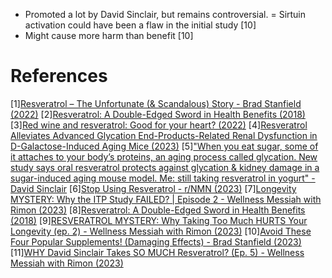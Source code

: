 - Promoted a lot by David Sinclair, but remains controversial.
= Sirtuin activation could have been a flaw in the initial study [10]
- Might cause more harm than benefit [10]

# References
[1][Resveratrol – The Unfortunate (& Scandalous) Story - Brad Stanfield (2022)](https://www.youtube.com/watch?v=JAFnD27ffqE)
[2][Resveratrol: A Double-Edged Sword in Health Benefits (2018)](https://www.ncbi.nlm.nih.gov/pmc/articles/PMC6164842/)
[3][Red wine and resveratrol: Good for your heart? (2022)](https://www.mayoclinic.org/diseases-conditions/heart-disease/in-depth/red-wine/art-20048281)
[4][Resveratrol Alleviates Advanced Glycation End-Products-Related Renal Dysfunction in D-Galactose-Induced Aging Mice (2023)](https://www.mdpi.com/2218-1989/13/5/655)
[5]["When you eat sugar, some of it attaches to your body’s proteins, an aging process called glycation. New study says oral resveratrol protects against glycation & kidney damage in a sugar-induced aging mouse model. Me: still taking resveratrol in yogurt" - David Sinclair](https://twitter.com/davidasinclair/status/1662505084960268291?t=vMmxqlT12M4UkmOdbspF9A&s=03)
[6][Stop Using Resveratrol - r/NMN (2023)](https://www.reddit.com/r/NMN/comments/145bmjn/stop_using_resveratrol/)
[7][Longevity MYSTERY: Why the ITP Study FAILED? | Episode 2 - Wellness Messiah with Rimon (2023)](https://www.youtube.com/watch?v=IDOi0ODewjE)
[8][Resveratrol: A Double-Edged Sword in Health Benefits (2018)](https://www.ncbi.nlm.nih.gov/pmc/articles/PMC6164842/)
[9][RESVERATROL MYSTERY: Why Taking Too Much HURTS Your Longevity (ep. 2) - Wellness Messiah with Rimon (2023)](https://www.youtube.com/watch?v=JYs1on8EiFU)
[10][Avoid These Four Popular Supplements! (Damaging Effects) - Brad Stanfield (2023)](https://www.youtube.com/watch?v=hDyW4hSNcT0)
[11][WHY David Sinclair Takes SO MUCH Resveratrol? (Ep. 5) - Wellness Messiah with Rimon (2023)](https://www.youtube.com/watch?v=e9rEZwlmUi8)